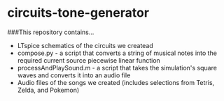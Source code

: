 circuits-tone-generator
=======================

###This repository contains...
* LTspice schematics of the circuits we createad
* compose.py - a script that converts a string of musical notes into the required current source piecewise linear function
* processAndPlaySound.m - a script that takes the simulation's square waves and converts it into an audio file 
* Audio files of the songs we created (includes selections from Tetris, Zelda, and Pokemon)
